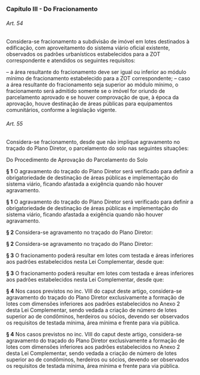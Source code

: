 
### Capítulo III - Do Fracionamento

###### Art. 54
Considera-se fracionamento a subdivisão de imóvel em lotes destinados à edificação, com aproveitamento do sistema viário oficial existente, observados os padrões urbanísticos estabelecidos para a ZOT correspondente e atendidos os seguintes requisitos:

– a área resultante do fracionamento deve ser igual ou inferior ao módulo mínimo de fracionamento estabelecido para a ZOT correspondente;
– caso a área resultante do fracionamento seja superior ao módulo mínimo, o fracionamento será admitido somente se o imóvel for oriundo de parcelamento aprovado e se houver comprovação de que, à época da aprovação, houve destinação de áreas públicas para equipamentos comunitários, conforme a legislação vigente.

###### Art. 55
Considera-se fracionamento, desde que não implique agravamento no traçado do Plano Diretor, o parcelamento do solo nas seguintes situações:

Do Procedimento de Aprovação do Parcelamento do Solo

**§ 1** O agravamento do traçado do Plano Diretor será verificado para definir a obrigatoriedade de destinação de áreas públicas e implementação do sistema viário, ficando afastada a exigência quando não houver agravamento.

**§ 1** O agravamento do traçado do Plano Diretor será verificado para definir a obrigatoriedade de destinação de áreas públicas e implementação do sistema viário, ficando afastada a exigência quando não houver agravamento.

**§ 2** Considera-se agravamento no traçado do Plano Diretor:

**§ 2** Considera-se agravamento no traçado do Plano Diretor:

**§ 3** O fracionamento poderá resultar em lotes com testada e áreas inferiores aos padrões estabelecidos nesta Lei Complementar, desde que:

**§ 3** O fracionamento poderá resultar em lotes com testada e áreas inferiores aos padrões estabelecidos nesta Lei Complementar, desde que:

**§ 4** Nos casos previstos no inc. VIII do caput deste artigo, considera-se agravamento do traçado do Plano Diretor exclusivamente a formação de lotes com dimensões inferiores aos padrões estabelecidos no Anexo 2 desta Lei Complementar, sendo vedada a criação de número de lotes superior ao de condôminos, herdeiros ou sócios, devendo ser observados os requisitos de testada mínima, área mínima e frente para via pública.

**§ 4** Nos casos previstos no inc. VIII do caput deste artigo, considera-se agravamento do traçado do Plano Diretor exclusivamente a formação de lotes com dimensões inferiores aos padrões estabelecidos no Anexo 2 desta Lei Complementar, sendo vedada a criação de número de lotes superior ao de condôminos, herdeiros ou sócios, devendo ser observados os requisitos de testada mínima, área mínima e frente para via pública.
